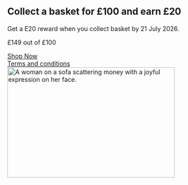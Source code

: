 <div><div><div id="crescendo_desktop_section_one" class="a-section a-spacing-large a-padding-none 
 _cHJpb_crescendo-desktop_ku907
 journey-crescendo-desktop-sectionOne
"><div id="crescendo_desktop_section_two" class="a-section a-spacing-none a-padding-extra-large 
 _cHJpb_crescendo-desktop-content-wrapper_3dq73
 journey-crescendo-desktop-contentWrapper
"><h2 id="crescendo_desktop_paragraph_one" class="a-size-medium a-spacing-none a-spacing-top-base a-color-base a-text-bold">Collect a basket for £100 and earn £20</h2><p id="crescendo_desktop_paragraph_two" class="a-spacing-base a-spacing-top-mini a-size-base-plus a-color-base">Get a E20 reward when you collect basket by 21 July 2026.</p><div aria-hidden="true" class="a-progress-bar a-js-progress-bar" data-progress-percentage="1"><div class="a-progress-indicator"></div><div class="a-meter" role="progressbar" aria-valuenow="1"><div class="a-meter-bar a-meter-filled" style="width:100%"></div></div></div><p id="crescendo_desktop_paragraph_three" class="a-spacing-none a-spacing-top-mini a-size-base a-color-base">£149 out of £100</p><span id="crescendo_desktop_btn" class="a-button a-spacing-base a-spacing-top-base a-button-primary journey-crescendo-desktop-button" data-mix-operations="ajaxCall"><span class="a-button-inner"><a href="https://www.amazon.co.uk/deals" target="_self" rel="noopener" class="a-button-text">Shop Now</a></span></span><div><div><a id="crescendo_desktop_modal_link" class="a-link-normal button-show crescendo_desktop_terms_modal_button" href="javascript:void()" data-mix-operations="openModal">Terms and conditions</a></div></div></div><div id="crescendo_desktop_section_one" class="a-section a-spacing-none a-padding-none 
 _cHJpb_crescendo-desktop-image-wrapper_1gOOB
 journey-crescendo-desktop-imageWrapperSection
"><img alt="A woman on a sofa scattering money with a joyful expression on her face." src="https://m.media-amazon.com/images/I/31nktm3tnKL.jpg" class="journey-crescendo-desktop-ImageOne" id="crescendo_desktop_imgOne" height="250" width="380"></div></div></div><div style="display:hidden"><div class="crescendo-desktop-csrf-token" data-token="hDod0MEvHfJDKymFD0OrZP+ic7TnlelB0xM8Ga/wYn6bAAAAAGh0AG0AAAAB"></div><div class="crescendo-desktop-event-classification-name" data-token="CrescendoPDShoppingClaimButtonClicked"></div></div></div>
